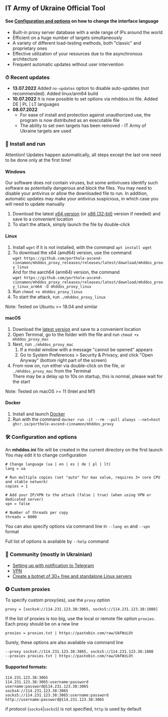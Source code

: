 ## IT Army of Ukraine Official Tool

#### See [Configuration and options](#-configuration-and-options) on how to change the interface language 

- Built-in proxy server database with a wide range of IPs around the world
- Efficient on a huge number of targets simultaneously
- A variety of different load-testing methods, both "classic" and proprietary ones
- Effective utilization of your resources due to the asynchronous architecture
- Frequent automatic updates without user intervention

### ⏱ Recent updates

- **13.07.2022** Added `no-updates` option to disable auto-updates (not recommended). Added linux/arm64 build
- **10.07.2022** It is now possible to set options via mhddos.ini file. Added DE | PL | LT languages
- **08.07.2022**
    - For ease of install and protection against unauthorized use, the program is now distributed
      as an executable file
    - The ability to set own targets has been removed - IT Army of Ukraine targets are used

### 💽 Install and run 

Attention! Updates happen automatically, all steps except the last one need to be done only at the first time!

#### Windows

Our software does not contain viruses, but some antiviruses identify such software as potentially dangerous and block the files.
You may need to disable your antivirus or allow the downloaded file to run.
In addition, automatic updates may make your antivirus suspicious, in which case you will need to update manually

1. Download the latest [x64 version](https://github.com/porthole-ascend-cinnamon/mhddos_proxy_releases/releases/latest/download/mhddos_proxy_win.exe)
   (or [x86 (32-bit)](https://github.com/porthole-ascend-cinnamon/mhddos_proxy_releases/releases/latest/download/mhddos_proxy_win_x86.exe) version if needed)
   and save to a convenient location
2. To start the attack, simply launch the file by double-click

#### Linux

1. Install `wget` if it is not installed, with the command `apt install wget`
2. To download the x64 (amd64) version, use the command  
`wget https://github.com/porthole-ascend-cinnamon/mhddos_proxy_releases/releases/latest/download/mhddos_proxy_linux`  
And for the aarch64 (arm64) version, the command  
`wget https://github.com/porthole-ascend-cinnamon/mhddos_proxy_releases/releases/latest/download/mhddos_proxy_linux_arm64 -O mhddos_proxy_linux`  
3. Run `chmod +x mhddos_proxy_linux`
4. To start the attack, run `./mhddos_proxy_linux`

Note: Tested on Ubuntu >= 18.04 and similar

#### macOS

1. Download the [latest version](https://github.com/porthole-ascend-cinnamon/mhddos_proxy_releases/releases/latest/download/mhddos_proxy_mac)
   and save to a convenient location
2. Open Terminal, go to the folder with the file and run `chmod +x mhddos_proxy_mac`
3. Next, run `./mhddos_proxy_mac`
   1. If a modal window with a message "cannot be opened" appears
   2. Go to System Preferences > Security & Privacy, and click "Open Anyway" (bottom right part of the screen)
4. From now on, run either via double-click on the file, or `./mhddos_proxy_mac` from the Terminal  
   There may be a delay up to 10s on startup, this is normal, please wait for the start

Note: Tested on macOS >= 11 (Intel and M1)

#### Docker

1. Install and launch [Docker](https://docs.docker.com/desktop/#download-and-install)
2. Run with the command `docker run -it --rm --pull always --net=host ghcr.io/porthole-ascend-cinnamon/mhddos_proxy`

### 🛠 Configuration and options

An **mhddos.ini** file will be created in the current directory on the first launch  
You may edit it to change configuration

    # Change language (ua | en | es | de | pl | lt)
    lang = ua

    # Run multiple copies (set "auto" for max value, requires 3+ core CPU and stable network)
    copies = 1

    # Add your IP/VPN to the attack (false | true) (when using VPN or dedicated server)
    vpn = false

    # Number of threads per copy
    threads = 8000

You can also specify options via command line in `--lang en` and `--vpn` format

Full list of options is available by `--help` command

### 🐳 Community (mostly in Ukrainian)

- [Setting up with notification to Telegram](https://github.com/sadviq99/mhddos_proxy-setup)
- [VPN](https://auto-ddos.notion.site/VPN-5e45e0aadccc449e83fea45d56385b54)
- [Create a botnet of 30+ free and standalone Linux servers](https://auto-ddos.notion.site/dd91326ed30140208383ffedd0f13e5c)

### ✪ Custom proxies

To specify custom proxy(ies), use the `proxy` option

    proxy = [socks4://114.231.123.38:3065, socks5://114.231.123.38:1080]

If the list of proxies is too big, use the local or remote file option `proxies`. 
Each proxy should be on a new line

    proxies = proxies.txt | https://pastebin.com/raw/UkFWzLOt

Surely, these options are also available via command line

    --proxy socks4://114.231.123.38:3065, socks5://114.231.123.38:1080
    --proxies proxies.txt | https://pastebin.com/raw/UkFWzLOt

#### Supported formats:

    114.231.123.38:3065
    114.231.123.38:3065:username:password
    username:password@114.231.123.38:3065
    socks4://114.231.123.38:3065
    socks5://114.231.123.38:3065:username:password
    http://username:password@114.231.123.38:3065

if protocol (`socks4`|`socks5`) is not specified, `http` is used by default
